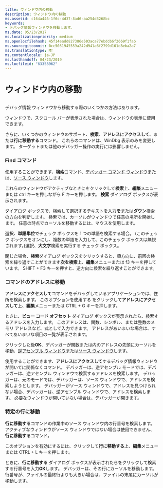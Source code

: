 ```yaml
---
title: ウィンドウ内の移動
description: ウィンドウ内の移動
ms.assetid: c164a446-1f6c-4d37-8ad6-aa254d3268bc
keywords:
- デバッグ情報ウィンドウを移動します。
ms.date: 05/23/2017
ms.localizationpriority: medium
ms.openlocfilehash: 45f14eadd827386e503aca77ebddb6f2669f1fab
ms.sourcegitcommit: 0cc5051945559a242d941a6f2799d161d8eba2a7
ms.translationtype: MT
ms.contentlocale: ja-JP
ms.lasthandoff: 04/23/2019
ms.locfileid: "63358962"
---
```

# <a name="moving-through-a-window"></a>ウィンドウ内の移動


## <span id="ddk_moving_through_a_window_dbg"></span><span id="DDK_MOVING_THROUGH_A_WINDOW_DBG"></span>


デバッグ情報 ウィンドウから移動する際のいくつかの方法はあります。

ウィンドウで、スクロール バーが表示された場合は、ウィンドウの表示に使用できます。

さらに、いくつかのウィンドウのサポート、**検索**、**アドレスにアクセスして**、または**行に移動する**コマンド。 これらのコマンドは、WinDbg 表示のみを変更します。 ターゲットまたは他のデバッガー操作の実行には影響しません。

### <a name="span-idfindcommandspanspan-idfindcommandspanfind-command"></a><span id="find_command"></span><span id="FIND_COMMAND"></span>Find コマンド

使用することができます、**検索**コマンド、[デバッガー コマンド ウィンドウ](debugger-command-window.md)または、[ソース ウィンドウ](source-window.md)します。

これらのウィンドウがアクティブなときにをクリックして**検索**上、**編集**メニューまたは ctrl キーを押しながら F キーを押します。 **検索** ダイアログ ボックスが表示されます。

ダイアログ ボックスで、検索して選択するテキストを入力**を**または**ダウン**検索の方向を判断します。 検索では、カーソルがウィンドウで任意の場所を開始します。 任意の時点でカーソルを移動するには、マウスを使用します。

選択、**単語単位で**チェック ボックスを 1 つの単語を検索する場合。 (このチェック ボックスをオンにし、複数の単語を入力して、このチェック ボックスは無視されます。)選択、**大文字**検索を実行する チェック ボックス。

閉じた場合、**検索**ダイアログ ボックスをクリックすると、順方向に、前回の検索を繰り返すことができます**次を検索**上、**編集**メニューまたは f3 キーを押しています。 SHIFT + F3 キーを押すと、逆方向に検索を繰り返すことができます。

### <a name="span-idgotoaddresscommandspanspan-idgotoaddresscommandspango-to-address-command"></a><span id="go_to_address_command"></span><span id="GO_TO_ADDRESS_COMMAND"></span>コマンドのアドレスに移動

**アドレスにアクセスして**コマンドをデバッグしているアプリケーションでは、住所を検索します。 このオプションを使用する をクリックして**アドレスにアクセスして**上、**編集**メニューまたは CTRL + G キーを押します。

ときに、**ビュー コード オフセット** ダイアログ ボックスが表示されたら、検索するアドレスを入力します。 このアドレスは、関数、シンボル、または整数のメモリ アドレスなど、式として入力できます。 アドレスがあいまいな場合は、すべてあいまいな項目の一覧が表示されます。

クリックした後**OK**、デバッガーが関数または内のアドレスの先頭にカーソルを移動、[逆アセンブル ウィンドウ](disassembly-window.md)または[ソース ウィンドウ](source-window.md)します。

使用することができます、**アドレスにアクセスして**するデバッグ情報ウィンドウが開いてに関係なくコマンド。 デバッガーは、逆アセンブル モードでは、デバッガーは、逆アセンブル ウィンドウで検索するアドレスを検索します。 デバッガーは、元のモードでは、デバッガーは、ソース ウィンドウで、アドレスを検索しようとします。 デバッガーがソース ウィンドウで、アドレスを見つけられない場合、デバッガーは、逆アセンブル ウィンドウで、アドレスを検索します。 必要なウィンドウが開いていない場合は、デバッガーが開きます。

### <a name="span-idmovingtoaspecificlinespanspan-idmovingtoaspecificlinespanmoving-to-a-specific-line"></a><span id="moving_to_a_specific_line"></span><span id="MOVING_TO_A_SPECIFIC_LINE"></span>特定の行に移動

**行に移動する**コマンドの作業中のソース ウィンドウ内の行番号を検索します。 アクティブなウィンドウがソース ウィンドウではない場合は使用できません、**行に移動する**コマンド。

このオプションを有効にするには、クリックして**行に移動する**上、**編集**メニューまたは CTRL + L キーを押します。

ときに、**行に移動する** ダイアログ ボックスが表示されたらをクリックして検索する行番号を入力**OK**します。 デバッガーは、その行にカーソルを移動します。 行番号が、ファイルの最終行よりも大きい場合は、ファイルの末尾にカーソルが移動します。

 

 





